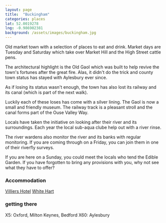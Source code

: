 ```yaml
---
layout: page
title:  "Buckingham"
categories: places
lat: 52.0019278	
lng: -0.986902381
background: /assets/images/buckingham.jpg
---
```


Old market town with a selection of places to eat and drink. Market days are Tuesday and Saturday which take over Market Hill and the High Street cattle pens. 

The architectural highlight is the Old Gaol which was built to help revive the town's fortunes after the great fire. Alas, it didn't do the trick and county town status has stayed with Aylesbury ever since. 

As if losing its status wasn't enough, the town has also lost its railway and its canal (which is part of the next walk).

Luckily each of these loses has come with a silver lining. The Gaol is now a small and friendly museum. The railway track is a pleasant stroll and the canal forms part of the Ouse Valley Way.

Locals have taken the initiative on looking after their river and its surroundings. Each year the local sub-aqua clube help out with a river rinse.

The river wardens also monitor the river and its banks with regular monitoring. If you are coming through on a Friday, you can join them in one of their riverfly surveys.

If you are here on a Sunday, you could meet the locals who tend the Edible Garden. If you have forgotten to bring any provisions with you, why not see what they have to offer?

### Accommodation
[Villiers Hotel](https://www.villiers-hotel.co.uk/)
[White Hart](https://www.greeneking.co.uk/pubs/buckinghamshire/white-hart)

### getting there
X5: Oxford, Milton Keynes, Bedford
X60: Aylesbury